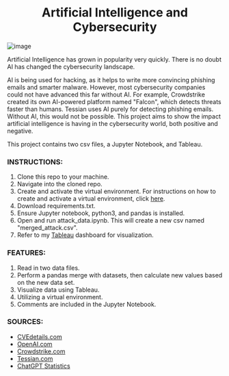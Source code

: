 <h1 align="center">Artificial Intelligence and Cybersecurity</h1>


![image](https://github.com/taylorpk/AI-in-Cybersecurity/assets/112709093/36372bd5-a716-4610-93f2-eafac1eb09c7)


Artificial Intelligence has grown in popularity very quickly. There is no doubt AI has changed the cybersecurity landscape. 
<p>
AI is being used for hacking, as it helps to write more convincing phishing emails and smarter malware. However, most cybersecurity companies could not have advanced this far without AI. For example, Crowdstrike created its own AI-powered platform named "Falcon", which detects threats faster than humans. Tessian uses AI purely for detecting phishing emails. Without AI, this would not be possible. This project aims to show the impact artificial intelligence is having in the cybersecurity world, both positive and negative.
</p>

 This project contains two csv files, a Jupyter Notebook, and Tableau.
### INSTRUCTIONS:
1. Clone this repo to your machine.
2. Navigate into the cloned repo.
3. Create and activate the virtual environment. For instructions on how to create and activate a virtual environment, click [here](https://docs.python.org/3/library/venv.html).
4. Download requirements.txt.
5. Ensure Jupyter notebook, python3, and pandas is installed.
6. Open and run attack_data.ipynb. This will create a new csv named "merged_attack.csv".
7. Refer to my [Tableau](https://public.tableau.com/app/profile/taylor.kuo/viz/AI-In-Cybersecurity/affecting_cybersecurity#guest=n) dashboard for visualization.

### FEATURES:
1. Read in two data files.
2. Perform a pandas merge with datasets, then calculate new values based on the new data set.
3. Visualize data using Tableau.
4. Utilizing a virtual environment.
5. Comments are included in the Jupyter Notebook.
### SOURCES:
 - [CVEdetails.com](https://www.cvedetails.com/vulnerabilities-by-types.php)
 - [OpenAI.com](https://openai.com/)
 - [Crowdstrike.com](https://www.crowdstrike.com/)
 - [Tessian.com](https://www.tessian.com/)
 - [ChatGPT Statistics](https://www.demandsage.com/chatgpt-statistics/)
